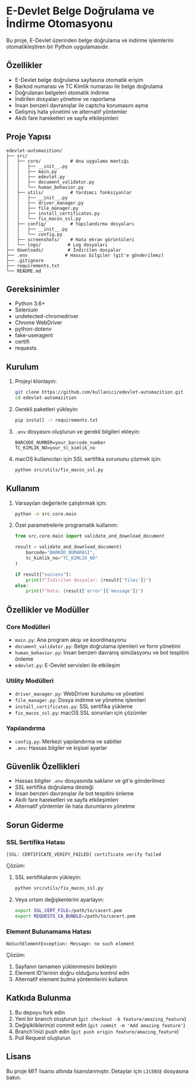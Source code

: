# E-Devlet Belge Doğrulama ve İndirme Otomasyonu

Bu proje, E-Devlet üzerinden belge doğrulama ve indirme işlemlerini otomatikleştiren bir Python uygulamasıdır.

## Özellikler

- E-Devlet belge doğrulama sayfasına otomatik erişim
- Barkod numarası ve TC Kimlik numarası ile belge doğrulama
- Doğrulanan belgeleri otomatik indirme
- İndirilen dosyaları yönetme ve raporlama
- İnsan benzeri davranışlar ile captcha korumasını aşma
- Gelişmiş hata yönetimi ve alternatif yöntemler
- Akıllı fare hareketleri ve sayfa etkileşimleri

## Proje Yapısı

```
edevlet-automazition/
├── src/
│   ├── core/           # Ana uygulama mantığı
│   │   ├── __init__.py
│   │   ├── main.py
│   │   ├── edevlet.py
│   │   ├── document_validator.py
│   │   └── human_behavior.py
│   ├── utils/          # Yardımcı fonksiyonlar
│   │   ├── __init__.py
│   │   ├── driver_manager.py
│   │   ├── file_manager.py
│   │   ├── install_certificates.py
│   │   └── fix_macos_ssl.py
│   ├── config/         # Yapılandırma dosyaları
│   │   ├── __init__.py
│   │   └── config.py
│   ├── screenshots/    # Hata ekran görüntüleri
│   └── logs/          # Log dosyaları
├── downloads/         # İndirilen dosyalar
├── .env              # Hassas bilgiler (git'e gönderilmez)
├── .gitignore
├── requirements.txt
└── README.md
```

## Gereksinimler

- Python 3.6+
- Selenium
- undetected-chromedriver
- Chrome WebDriver
- python-dotenv
- fake-useragent
- certifi
- requests

## Kurulum

1. Projeyi klonlayın:

   ```bash
   git clone https://github.com/kullanici/edevlet-automazition.git
   cd edevlet-automazition
   ```

2. Gerekli paketleri yükleyin:

   ```bash
   pip install -r requirements.txt
   ```

3. `.env` dosyasını oluşturun ve gerekli bilgileri ekleyin:

   ```env
   BARCODE_NUMBER=your_barcode_number
   TC_KIMLIK_NO=your_tc_kimlik_no
   ```

4. macOS kullanıcıları için SSL sertifika sorununu çözmek için:
   ```bash
   python src/utils/fix_macos_ssl.py
   ```

## Kullanım

1. Varsayılan değerlerle çalıştırmak için:

   ```bash
   python -m src.core.main
   ```

2. Özel parametrelerle programatik kullanım:

   ```python
   from src.core.main import validate_and_download_document

   result = validate_and_download_document(
       barcode="BARKOD_NUMARASI",
       tc_kimlik_no="TC_KIMLIK_NO"
   )

   if result["success"]:
       print(f"İndirilen dosyalar: {result['files']}")
   else:
       print(f"Hata: {result['error']['message']}")
   ```

## Özellikler ve Modüller

### Core Modülleri

- `main.py`: Ana program akışı ve koordinasyonu
- `document_validator.py`: Belge doğrulama işlemleri ve form yönetimi
- `human_behavior.py`: İnsan benzeri davranış simülasyonu ve bot tespitini önleme
- `edevlet.py`: E-Devlet servisleri ile etkileşim

### Utility Modülleri

- `driver_manager.py`: WebDriver kurulumu ve yönetimi
- `file_manager.py`: Dosya indirme ve yönetme işlemleri
- `install_certificates.py`: SSL sertifika yükleme
- `fix_macos_ssl.py`: macOS SSL sorunları için çözümler

### Yapılandırma

- `config.py`: Merkezi yapılandırma ve sabitler
- `.env`: Hassas bilgiler ve kişisel ayarlar

## Güvenlik Özellikleri

- Hassas bilgiler `.env` dosyasında saklanır ve git'e gönderilmez
- SSL sertifika doğrulama desteği
- İnsan benzeri davranışlar ile bot tespitini önleme
- Akıllı fare hareketleri ve sayfa etkileşimleri
- Alternatif yöntemler ile hata durumlarını yönetme

## Sorun Giderme

### SSL Sertifika Hatası

```
[SSL: CERTIFICATE_VERIFY_FAILED] certificate verify failed
```

Çözüm:

1. SSL sertifikalarını yükleyin:
   ```bash
   python src/utils/fix_macos_ssl.py
   ```
2. Veya ortam değişkenlerini ayarlayın:
   ```bash
   export SSL_CERT_FILE=/path/to/cacert.pem
   export REQUESTS_CA_BUNDLE=/path/to/cacert.pem
   ```

### Element Bulunamama Hatası

```
NoSuchElementException: Message: no such element
```

Çözüm:

1. Sayfanın tamamen yüklenmesini bekleyin
2. Element ID'lerinin doğru olduğunu kontrol edin
3. Alternatif element bulma yöntemlerini kullanın

## Katkıda Bulunma

1. Bu depoyu fork edin
2. Yeni bir branch oluşturun (`git checkout -b feature/amazing_feature`)
3. Değişikliklerinizi commit edin (`git commit -m 'Add amazing feature'`)
4. Branch'inizi push edin (`git push origin feature/amazing_feature`)
5. Pull Request oluşturun

## Lisans

Bu proje MIT lisansı altında lisanslanmıştır. Detaylar için `LICENSE` dosyasına bakın.
